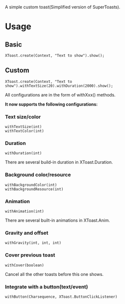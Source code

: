 A simple custom toast(Simplified version of SuperToasts).

# Usage

## Basic
    XToast.create(Context, "Text to show").show();

## Custom
    XToast.create(Context, "Text to show").withTextSize(20).withDuration(2000).show();
All configurations are in the form of withXxx() methods.

**It now supports the following configurations:**
### Text size/color
    withTextSize(int)
    withTextColor(int)
    
### Duration
    withDuration(int)
There are several build-in duration in XToast.Duration.

### Background color/resource
    withBackgroundColor(int)
    withBackgroundResource(int)

### Animation
    withAnimation(int)
There are several built-in animations in XToast.Anim.

### Gravity and offset
    withGravity(int, int, int)

### Cover previous toast
    withCover(boolean)
Cancel all the other toasts before this one shows.

### Integrate with a button(text/event)
    withButton(Charsequence, XToast.ButtonClickListener)

